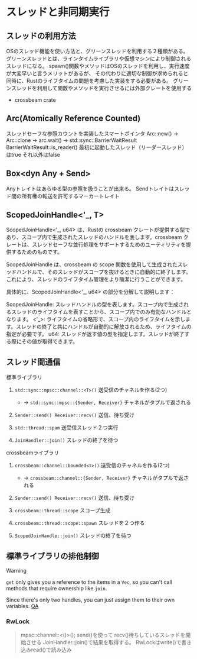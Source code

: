 # スレッドと非同期実行

## スレッドの利用方法

OSのスレッド機能を使い方法と、グリーンスレッドを利用する２種類がある。
 グリーンスレッドとは、ラインタイムライブラリや仮想マシンにより制御されるスレッドになる。
spawn()関数やメソッドはOSのスレッドを利用し、実行速度が大変早いと言うメリットがあるが、
その代わりに適切な制御が求められると同時に、Rustのライフタイムの問題を考慮した実装をする必要がある。
グリーンスレッドを利用して関数やメソッドを実行させるには外部クレートを使用する

- crossbeam crate

## Arc(Atomically Reference Counted)

スレッドセーフな参照カウントを実装したスマートポインタ
Arc::new() -> Arc::clone -> arc.wait() -> std::sync::BarrierWaitResult
BarrierWaitResult::is_reader() 最初に起動したスレッド（リーダースレッド）はtrue それ以外はfalse

## Box<dyn Any + Send>

Anyトレイトはあらゆる型の参照を扱うことが出来る。
Sendトレイトはスレッド間の所有権の転送を許可するマーカートレイト

## ScopedJoinHandle<'_, T>

ScopedJoinHandle<'_, u64> は、Rustの crossbeam クレートが提供する型であり、スコープ内で生成されたスレッドのハンドルを表します。crossbeam クレートは、スレッドセーフな並行処理をサポートするためのユーティリティを提供するためのものです。

ScopedJoinHandle は、crossbeam の scope 関数を使用して生成されたスレッドハンドルで、そのスレッドがスコープを抜けるときに自動的に終了します。これにより、スレッドのライフタイム管理をより簡潔に行うことができます。

具体的に、ScopedJoinHandle<'_, u64> の部分を分解して説明します：

ScopedJoinHandle: スレッドハンドルの型を表します。スコープ内で生成されるスレッドのライフタイムを表すことから、スコープ内でのみ有効なハンドルとなります。
<'_>: ライフタイムの省略形で、スコープ内のライフタイムを示します。スレッドの終了と共にハンドルが自動的に解放されるため、ライフタイムの指定が必要です。
u64: スレッドが返す値の型を指定します。スレッドが終了する際にその値が取得できます。

## スレッド間通信

標準ライブラリ
1. `std::sync::mpsc::channel::<T>()` 送受信のチャネルを作る(2つ)

   * -> `std::sync::mpsc::{Sender, Receiver}` チャネルがタプルで返される

2. `Sender::send() Receiver::recv()` 送信、待ち受け
3. `std::thread::spam` 送受信スレッド２つ実行
4. `JoinHandler::join()` スレッドの終了を待つ

crossbeamライブラリ
1. `crossbeam::channel::bounded<T>()` 送受信のチャネルを作る(2つ)

   * -> `crossbeam::channel::{Sender, Receiver}` チャネルがタプルで返される

2. `Sender::send() Receiver::recv()` 送信、待ち受け
3. `crossbeam::thread::scope` スコープ生成
4. `crossbeam::thread::scope::spawn` スレッドを２つ作る
4. `ScopedJoinHandle::join()` スレッドの終了を待つ

## 標準ライブラリの排他制御

> [!WARNING]
> `get` only gives you a reference to the items in a `Vec`, so you can't call methods that require ownership like `join`.
>
> Since there's only two handles, you can just assign them to their own variables.
> [QA](https://users.rust-lang.org/t/value-moved-std-thread-join/99014?u=friendbear)

### RwLock

> mpsc::channel::<()>(); send()を使って recv()待ちしているスレッドを開始させる
> JoinHandler::join()で結果を取得する。
> RwLockはwrite()で書き込みread()で読み込み

